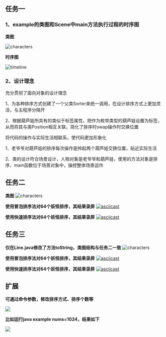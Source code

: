 ## 任务一

### 1、example的类图和Scene中main方法执行过程的时序图

**类图**

![characters](http://m.qpic.cn/psc?/V52oXK4R3Wfdoc23ThPf0o9ZD71iqRbp/45NBuzDIW489QBoVep5mcdQraD1juLfF.XVSYvN0sCrJmovd6541XrEgTnUUBao63msjxXXKtGi3sIMEi.ybn*k1ab9EZVB9SWonnbWjFfY!/b&bo=iQMgBAAAAAADF5w!&rf=viewer_4)

**时序图**

![timeline](http://m.qpic.cn/psc?/V52oXK4R3Wfdoc23ThPf0o9ZD71iqRbp/45NBuzDIW489QBoVep5mcdQraD1juLfF.XVSYvN0sCqLcVx7fQXN17*hWpQOu4ZBdvqMCVJZXHonRS5F8a4fBD2dHRBBtTpC9hyKVWrkz20!/b&bo=5gFpAgAAAAADF74!&rf=viewer_4)

### 2、设计理念

充分贯彻了面向对象的设计理念

1、为各种排序方式创建了一个父类Sorter来统一调用，在设计排序方式上更加灵活，与主程序分隔开

2、根据葫芦娃所具有的类似于标签属性，把作为枚举类型的葫芦娃设置为标签，从而将其与类Position相互关联，简化了排序时swap操作时交换位置

将代码的操作与实际生活相联系，使代码更加形象化

1、老爷爷对葫芦娃的排序每次操作是拎起两个葫芦娃交换位置，贴近实际生活

2、类的设计符合场景设计，人物对象是老爷爷和葫芦娃，使用的方法对象是排序，main函数位于场景对象中，操控整体场景运作



## 任务二
**类图**
![characters](http://m.qpic.cn/psc?/V52oXK4R3Wfdoc23ThPf0o9ZD71iqRbp/45NBuzDIW489QBoVep5mcWnhppQ0NiDpbHHSG7EK4a2HaJnlb48SIBv2hSN0Knnxpgg0kH.qHF2YhOaMGJ3XgffcyeeNePdReILJxtV2j0U!/b&bo=IAURBAAAAAADJzI!&rf=viewer_4)

**使用冒泡排序法对64个妖怪排序，其结果录屏**
[![asciicast](https://asciinema.org/a/y4NqmmPKrMLjrnYvXXDaBYRt8.svg)](https://asciinema.org/a/y4NqmmPKrMLjrnYvXXDaBYRt8)

**使用快速排序法对64个妖怪排序，其结果录屏**
[![asciicast](https://asciinema.org/a/VDkIIJaYaqj2s6o2knbyxKImr.svg)](https://asciinema.org/a/VDkIIJaYaqj2s6o2knbyxKImr)



## 任务三

**仅在Line.java修改了方法toString，类图结构与任务二一致**
![characters](http://m.qpic.cn/psc?/V52oXK4R3Wfdoc23ThPf0o9ZD71iqRbp/45NBuzDIW489QBoVep5mcdQraD1juLfF.XVSYvN0sCom1avGdvy1HJoXMyUWEZR9treFKg*J6rTUlc0F*Sti1OuHB3ckZfDPEC52iP45RFk!/b&bo=*wQRBAAAAAADJ.w!&rf=viewer_4)

**使用冒泡排序法对64个妖怪排序，其结果录屏**
[![asciicast](https://asciinema.org/a/rdgqthdCy3q9kgYd3xQkc54zN.svg)](https://asciinema.org/a/rdgqthdCy3q9kgYd3xQkc54zN)

**使用快速排序法对64个妖怪排序，其结果录屏**
[![asciicast](https://asciinema.org/a/QefoMQOOlvycd3cEivHQfbppl.svg)](https://asciinema.org/a/QefoMQOOlvycd3cEivHQfbppl)



## 扩展

**可通过命令参数，修改排序方式、排序个数等**

![](http://m.qpic.cn/psc?/V52oXK4R3Wfdoc23ThPf0o9ZD71iqRbp/45NBuzDIW489QBoVep5mces.oOUPX4qQcImq4fCCys*K1LiEOi*muIAnO8Y3qOh0e0XnE.yFFJza842dhq6cbHxQCk9hKgvasPw22KvWokc!/b&bo=HQNzAAAAAAADF18!&rf=viewer_4)

**比如运行java example nums=1024，结果如下**

![](http://m.qpic.cn/psc?/V52oXK4R3Wfdoc23ThPf0o9ZD71iqRbp/45NBuzDIW489QBoVep5mcX4IAJXLV9o*l5mKpcz3RSoB4d3LIPmyz1msNrHuiWIkUVFwBYlfAg5wRqP.GuXuTKe67lRzBYL6y8aaDygW0Fs!/b&bo=xwZ4AgAAAAADN6k!&rf=viewer_4)

